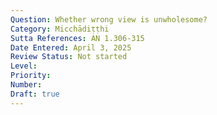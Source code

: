 ```yaml
---
Question: Whether wrong view is unwholesome?
Category: Micchādiṭṭhi
Sutta References: AN 1.306-315
Date Entered: April 3, 2025
Review Status: Not started
Level: 
Priority: 
Number: 
Draft: true
---
```

